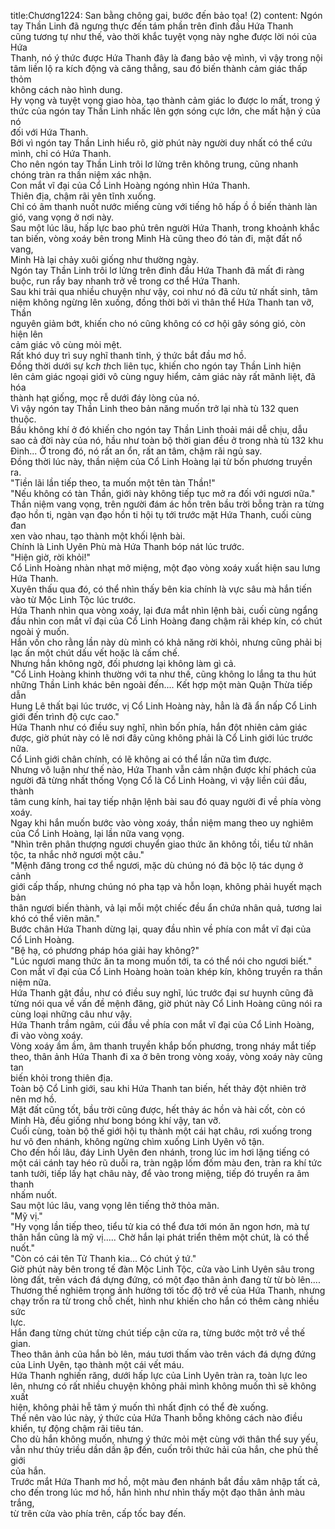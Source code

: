 title:Chương1224: San bằng chông gai, bước đến bảo tọa! (2)
content:
Ngón tay Thần Linh đã ngưng thực đến tám phần trên đỉnh đầu Hứa Thanh<br>cũng tương tự như thế, vào thời khắc tuyệt vọng này nghe được lời nói của Hứa<br>Thanh, nó ý thức được Hứa Thanh đây là đang bảo vệ mình, vì vậy trong nội<br>tâm liền lộ ra kích động và căng thẳng, sau đó biến thành cảm giác thấp thỏm<br>không cách nào hình dung.<br>Hy vọng và tuyệt vọng giao hòa, tạo thành cảm giác lo được lo mất, trong ý<br>thức của ngón tay Thần Linh nhấc lên gợn sóng cực lớn, che mất hận ý của nó<br>đối với Hứa Thanh.<br>Bởi vì ngón tay Thần Linh hiểu rõ, giờ phút này người duy nhất có thể cứu<br>mình, chỉ có Hứa Thanh.<br>Cho nên ngón tay Thần Linh trôi lơ lửng trên không trung, cũng nhanh<br>chóng tràn ra thần niệm xác nhận.<br>Con mắt vĩ đại của Cổ Linh Hoàng ngóng nhìn Hứa Thanh.<br>Thiên địa, chậm rãi yên tĩnh xuống.<br>Chỉ có âm thanh nuốt nước miếng cùng với tiếng hô hấp ồ ồ biến thành làn<br>gió, vang vọng ở nơi này.<br>Sau một lúc lâu, hấp lực bao phủ trên người Hứa Thanh, trong khoảnh khắc<br>tan biến, vòng xoáy bên trong Minh Hà cũng theo đó tản đi, mặt đất nổ vang,<br>Minh Hà lại chảy xuôi giống như thường ngày.<br>Ngón tay Thần Linh trôi lơ lửng trên đỉnh đầu Hứa Thanh đã mất đi ràng<br>buộc, run rẩy bay nhanh trở về trong cơ thể Hứa Thanh.<br>Sau khi trải qua nhiều chuyện như vậy, coi như nó đã cửu tử nhất sinh, tâm<br>niệm không ngừng lên xuống, đồng thời bởi vì thân thể Hứa Thanh tan vỡ, Thần<br>nguyên giảm bớt, khiến cho nó cũng không có cơ hội gây sóng gió, còn hiện lên<br>cảm giác vô cùng mỏi mệt.<br>Rất khó duy trì suy nghĩ thanh tỉnh, ý thức bắt đầu mơ hồ.<br>Đồng thời dưới sự k*ch th*ch liên tục, khiến cho ngón tay Thần Linh hiện<br>lên cảm giác ngoại giới vô cùng nguy hiểm, cảm giác này rất mãnh liệt, đã hóa<br>thành hạt giống, mọc rễ dưới đáy lòng của nó.<br>Vì vậy ngón tay Thần Linh theo bản năng muốn trở lại nhà tù 132 quen<br>thuộc.<br>Bầu không khí ở đó khiến cho ngón tay Thần Linh thoải mái dễ chịu, dẫu<br>sao cả đời này của nó, hầu như toàn bộ thời gian đều ở trong nhà tù 132 khu<br>Đinh... Ở trong đó, nó rất an ổn, rất an tâm, chậm rãi ngủ say.<br>Đồng thời lúc này, thần niệm của Cổ Linh Hoàng lại từ bốn phương truyền<br>ra.<br>"Tiền lãi lần tiếp theo, ta muốn một tên tàn Thần!"<br>"Nếu không có tàn Thần, giới này không tiếp tục mở ra đối với ngươi nữa."<br>Thần niệm vang vọng, trên người đám ác hồn trên bầu trời bỗng tràn ra từng<br>đạo hồn ti, ngàn vạn đạo hồn ti hội tụ tới trước mặt Hứa Thanh, cuối cùng đan<br>xen vào nhau, tạo thành một khối lệnh bài.<br>Chính là Linh Uyên Phù mà Hứa Thanh bóp nát lúc trước.<br>"Hiện giờ, rời khỏi!"<br>Cổ Linh Hoàng nhàn nhạt mở miệng, một đạo vòng xoáy xuất hiện sau lưng<br>Hứa Thanh.<br>Xuyên thấu qua đó, có thể nhìn thấy bên kia chính là vực sâu mà hắn tiến<br>vào từ Mộc Linh Tộc lúc trước.<br>Hứa Thanh nhìn qua vòng xoáy, lại đưa mắt nhìn lệnh bài, cuối cùng ngẩng<br>đầu nhìn con mắt vĩ đại của Cổ Linh Hoàng đang chậm rãi khép kín, có chút<br>ngoài ý muốn.<br>Hắn vốn cho rằng lần này dù mình có khả năng rời khỏi, nhưng cũng phải bị<br>lạc ấn một chút dấu vết hoặc là cấm chế.<br>Nhưng hắn không ngờ, đối phương lại không làm gì cả.<br>"Cổ Linh Hoàng khinh thường với ta như thế, cũng không lo lắng ta thu hút<br>những Thần Linh khác bên ngoài đến.... Kết hợp một màn Quận Thừa tiếp dẫn<br>Hung Lê thất bại lúc trước, vị Cổ Linh Hoàng này, hẳn là đã ẩn nấp Cổ Linh<br>giới đến trình độ cực cao."<br>Hứa Thanh như có điều suy nghĩ, nhìn bốn phía, hắn đột nhiên cảm giác<br>được, giờ phút này có lẽ nơi đây cũng không phải là Cổ Linh giới lúc trước nữa.<br>Cổ Linh giới chân chính, có lẽ không ai có thể lần nữa tìm được.<br>Nhưng vô luận như thế nào, Hứa Thanh vẫn cảm nhận được khí phách của<br>người đã từng nhất thống Vọng Cổ là Cổ Linh Hoàng, vì vậy liền cúi đầu, thành<br>tâm cung kính, hai tay tiếp nhận lệnh bài sau đó quay người đi về phía vòng<br>xoáy.<br>Ngay khi hắn muốn bước vào vòng xoáy, thần niệm mang theo uy nghiêm<br>của Cổ Linh Hoàng, lại lần nữa vang vọng.<br>"Nhìn trên phân thượng ngươi chuyển giao thức ăn không tồi, tiểu tử nhân<br>tộc, ta nhắc nhở ngươi một câu."<br>"Mệnh đăng trong cơ thể ngươi, mặc dù chúng nó đã bộc lộ tác dụng ở cảnh<br>giới cấp thấp, nhưng chúng nó pha tạp và hỗn loạn, không phải huyết mạch bản<br>thân ngươi biến thành, vả lại mỗi một chiếc đều ẩn chứa nhân quả, tương lai<br>khó có thể viên mãn."<br>Bước chân Hứa Thanh dừng lại, quay đầu nhìn về phía con mắt vĩ đại của<br>Cổ Linh Hoàng.<br>"Bệ hạ, có phương pháp hóa giải hay không?"<br>"Lúc ngươi mang thức ăn ta mong muốn tới, ta có thể nói cho ngươi biết."<br>Con mắt vĩ đại của Cổ Linh Hoàng hoàn toàn khép kín, không truyền ra thần<br>niệm nữa.<br>Hứa Thanh gật đầu, như có điều suy nghĩ, lúc trước đại sư huynh cũng đã<br>từng nói qua về vấn đề mệnh đăng, giờ phút này Cổ Linh Hoàng cũng nói ra<br>cùng loại những câu như vậy.<br>Hứa Thanh trầm ngâm, cúi đầu về phía con mắt vĩ đại của Cổ Linh Hoàng,<br>đi vào vòng xoáy.<br>Vòng xoáy ầm ầm, âm thanh truyền khắp bốn phương, trong nháy mắt tiếp<br>theo, thân ảnh Hứa Thanh đi xa ở bên trong vòng xoáy, vòng xoáy này cũng tan<br>biến khỏi trong thiên địa.<br>Toàn bộ Cổ Linh giới, sau khi Hứa Thanh tan biến, hết thảy đột nhiên trở<br>nên mơ hồ.<br>Mặt đất cũng tốt, bầu trời cũng được, hết thảy ác hồn và hài cốt, còn có<br>Minh Hà, đều giống như bong bóng khí vậy, tan vỡ.<br>Cuối cùng, toàn bộ thế giới hội tụ thành một cái hạt châu, rơi xuống trong<br>hư vô đen nhánh, không ngừng chìm xuống Linh Uyên vô tận.<br>Cho đến hồi lâu, đáy Linh Uyên đen nhánh, trong lúc im hơi lặng tiếng có<br>một cái cánh tay héo rũ duỗi ra, tràn ngập lốm đốm màu đen, tràn ra khí tức<br>tanh tưởi, tiếp lấy hạt châu này, để vào trong miệng, tiếp đó truyền ra âm thanh<br>nhấm nuốt.<br>Sau một lúc lâu, vang vọng lên tiếng thở thỏa mãn.<br>"Mỹ vị."<br>"Hy vọng lần tiếp theo, tiểu tử kia có thể đưa tới món ăn ngon hơn, mà tự<br>thân hắn cũng là mỹ vị..... Chờ hắn lại phát triển thêm một chút, là có thể<br>nuốt."<br>"Còn có cái tên Tử Thanh kia... Có chút ý tứ."<br>Giờ phút này bên trong tế đàn Mộc Linh Tộc, cửa vào Linh Uyên sâu trong<br>lòng đất, trên vách đá dựng đứng, có một đạo thân ảnh đang từ từ bò lên....<br>Thương thế nghiêm trọng ảnh hưởng tới tốc độ trở về của Hứa Thanh, nhưng<br>chạy trốn ra từ trong chỗ chết, hình như khiến cho hắn có thêm càng nhiều sức<br>lực.<br>Hắn đang từng chút từng chút tiếp cận cửa ra, từng bước một trở về thế gian.<br>Theo thân ảnh của hắn bò lên, máu tươi thấm vào trên vách đá dựng đứng<br>của Linh Uyên, tạo thành một cái vết máu.<br>Hứa Thanh nghiến răng, dưới hấp lực của Linh Uyên tràn ra, toàn lực leo<br>lên, nhưng có rất nhiều chuyện không phải mình không muốn thì sẽ không xuất<br>hiện, không phải hễ tâm ý muốn thì nhất định có thể đè xuống.<br>Thế nên vào lúc này, ý thức của Hứa Thanh bỗng không cách nào điều<br>khiển, tự động chậm rãi tiêu tán.<br>Cho dù hắn không muốn, nhưng ý thức mỏi mệt cùng với thân thể suy yếu,<br>vẫn như thủy triều dần dần ập đến, cuốn trôi thức hải của hắn, che phủ thế giới<br>của hắn.<br>Trước mắt Hứa Thanh mơ hồ, một màu đen nhánh bắt đầu xâm nhập tất cả,<br>cho đến trong lúc mơ hồ, hắn hình như nhìn thấy một đạo thân ảnh màu trắng,<br>từ trên cửa vào phía trên, cấp tốc bay đến.